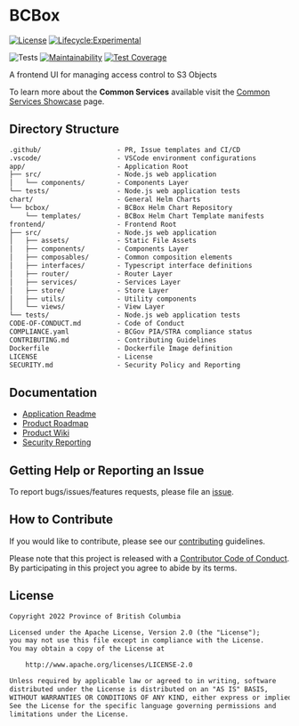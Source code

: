 
# BCBox

[![License](https://img.shields.io/badge/License-Apache%202.0-blue.svg)](LICENSE) [![Lifecycle:Experimental](https://img.shields.io/badge/Lifecycle-Experimental-339999)](https://github.com/bcgov/repomountie/blob/master/doc/lifecycle-badges.md)

![Tests](https://github.com/bcgov/bcbox/workflows/Tests/badge.svg)
[![Maintainability](https://api.codeclimate.com/v1/badges/bfaf1cdb7fe730c10840/maintainability)](https://codeclimate.com/github/bcgov/bcbox/maintainability)
[![Test Coverage](https://api.codeclimate.com/v1/badges/bfaf1cdb7fe730c10840/test_coverage)](https://codeclimate.com/github/bcgov/bcbox/test_coverage)

A frontend UI for managing access control to S3 Objects

To learn more about the **Common Services** available visit the [Common Services Showcase](https://bcgov.github.io/common-service-showcase/) page.

## Directory Structure

```txt
.github/                   - PR, Issue templates and CI/CD
.vscode/                   - VSCode environment configurations
app/                       - Application Root
├── src/                   - Node.js web application
│   └── components/        - Components Layer
└── tests/                 - Node.js web application tests
chart/                     - General Helm Charts
└── bcbox/                 - BCBox Helm Chart Repository
    └── templates/         - BCBox Helm Chart Template manifests
frontend/                  - Frontend Root
├── src/                   - Node.js web application
│   ├── assets/            - Static File Assets
│   ├── components/        - Components Layer
│   ├── composables/       - Common composition elements
│   ├── interfaces/        - Typescript interface definitions
│   ├── router/            - Router Layer
│   ├── services/          - Services Layer
│   ├── store/             - Store Layer
│   ├── utils/             - Utility components
│   └── views/             - View Layer
└── tests/                 - Node.js web application tests
CODE-OF-CONDUCT.md         - Code of Conduct
COMPLIANCE.yaml            - BCGov PIA/STRA compliance status
CONTRIBUTING.md            - Contributing Guidelines
Dockerfile                 - Dockerfile Image definition
LICENSE                    - License
SECURITY.md                - Security Policy and Reporting
```

## Documentation

* [Application Readme](app/README.md)
* [Product Roadmap](https://github.com/bcgov/bcbox/wiki/Product-Roadmap)
* [Product Wiki](https://github.com/bcgov/bcbox/wiki)
* [Security Reporting](SECURITY.md)

## Getting Help or Reporting an Issue

To report bugs/issues/features requests, please file an [issue](https://github.com/bcgov/bcbox/issues).

## How to Contribute

If you would like to contribute, please see our [contributing](CONTRIBUTING.md) guidelines.

Please note that this project is released with a [Contributor Code of Conduct](CODE-OF-CONDUCT.md). By participating in this project you agree to abide by its terms.

## License

```txt
Copyright 2022 Province of British Columbia

Licensed under the Apache License, Version 2.0 (the "License");
you may not use this file except in compliance with the License.
You may obtain a copy of the License at

    http://www.apache.org/licenses/LICENSE-2.0

Unless required by applicable law or agreed to in writing, software
distributed under the License is distributed on an "AS IS" BASIS,
WITHOUT WARRANTIES OR CONDITIONS OF ANY KIND, either express or implied.
See the License for the specific language governing permissions and
limitations under the License.
```
